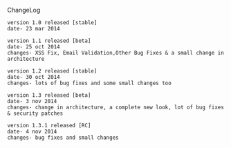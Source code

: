 ChangeLog
	
	version 1.0 released [stable]
	date- 23 mar 2014

	version 1.1 released [beta]
	date- 25 oct 2014
	changes- XSS Fix, Email Validation,Other Bug Fixes & a small change in architecture
	
	version 1.2 released [stable]
	date- 30 oct 2014
	changes- lots of bug fixes and some small changes too
	
	version 1.3 released [beta]
	date- 3 nov 2014
	changes- change in architecture, a complete new look, lot of bug fixes & security patches
	
	version 1.3.1 released [RC]
	date- 4 nov 2014
	changes- bug fixes and small changes